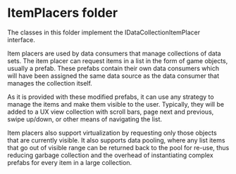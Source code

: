 ﻿# ItemPlacers folder

The classes in this folder implement the IDataCollectionItemPlacer interface.

Item placers are used by data consumers that manage collections of data sets. The item placer can request items in a list in the form of game objects, usually a prefab.  These prefabs contain their own data consumers which will have been assigned the same data source as the data consumer that manages the collection itself. 

As it is provided with these modified prefabs, it can use any strategy to manage the items and make them visible to the user. Typically, they will be added to a UX view collection with scroll bars, page next and previous, swipe up/down, or other means of navigating the list.

Item placers also support virtualization by requesting only those objects that are currently visible. It also supports data pooling, where any list items that go out of visible range can be returned back to the pool for re-use, thus reducing garbage collection and the overhead of instantiating complex prefabs for every item in a large collection.

